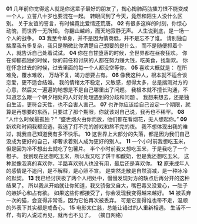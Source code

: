 **01**
几年前你觉得这人就是你这辈子最好的朋友了，掏心掏肺两肋插刀恨不能变成一个人，立誓八十岁也要混在一起。
转眼间到了今天，竟然和陌生人没什么区别。
关于友谊的誓言，有时候竟比爱情还荒唐。
**02**
有很多这样的时刻，你惊心动魄，而世界一无所知。
你翻山越岭，而天地寂静无声。
人生说到底，是一场一个人的战争。
**03**
我至今单身，并不是因为情商低，并不是忘不了谁。
请别独自揣摩我有多复杂，我只是稍微比你清楚自己想要的是什么，
而不是随便抓着个人，就告诉自己处着试试。
**04**
你在自甘堕落的时候，全世界都在昼夜狂欢。
你在抑郁孤独的时候，你的前任和讨厌的人都在努力赚大钱，吃美食，找新欢。
你在怀念过去的时候，过去里面的每一个人都没空等你。
**05**
喜欢大概就是：
在所难免，覆水难收， 万劫不复，竭力想要占有。
**06**
像我这种人，根本就不适合谈恋爱，更不适合结婚。
我的情绪太不稳定，又敏感，想得太多，总是揣测对方的心意，然后又一遍遍的地想是不是自己哪里出了问题。
我根本就不擅长沟通，不知道怎么跟一个朝夕相处的人好好处理遇到的分歧和问题 。
我想来想去，还是独自生活，更符合天性，也不会害人害己。
**07**
也许你应该给自己设定一个期限，就算是再想要的东西，只要过了那个期限，你就该对自己说，我再也不稀罕。
**08**
“人什么时候最孤独？”
“盛世烟火由你而放，他们都在看烟花，无人想起你。”
**09**
新欢和时间我都没选，我选了打不完的游戏和熬不完的夜。
我不想体现出我的难过，就我自己知道我有多不快乐。
**10**
这世界上大部分的失落，都是因为我们自己没成为更好的自己，却奢求着别人成为更好的别人。
**11**
一个小时前我想吃玉米，但是因为冷不想出去就吃了包薯片。
半个小时前我又想吃玉米，于是我吃了一个橙子。
我到现在还想吃玉米，所以我又吃了饼干和酸奶，但是我还想吃玉米。
这种就像我真的喜欢你，半路喜欢别人也没有用，最后还是喜欢你。
**12**
原来成年人的感情是不追问，是不解释，是心照不宣。
是突然走散是自然消减，是一种冰冷的默契。
**13**
我已经讨厌极了两个人相处中，慢慢发现对方的缺点后再分开的这种结果了。
所以我从开始就让你知道，我又骄傲又自大，嘴巴毒又没爱心，一肚子的嫉妒心和占有欲。
如果这些你都接受了，你会发现我变得越来越好。
**14**
被丢弃一次的猫，会变得非常乖，因为它怕再次被丢弃。
可是它变得谁也带不走，温顺的外表下其实都是戒备心。
**15**
电影太仁慈，总能让错过的人重新相遇。
生活不一样，有的人说过再见，就再也不见了。
（摘自网络）